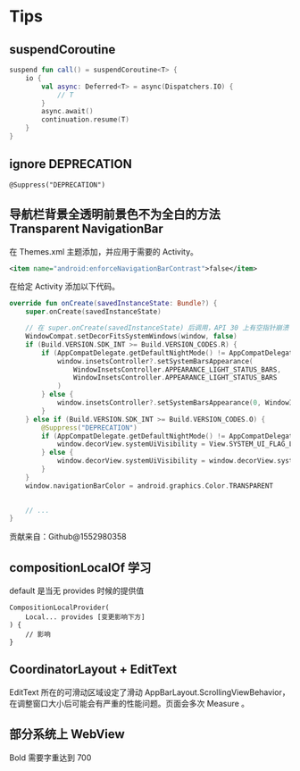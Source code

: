 # Tips

## suspendCoroutine

```kt
suspend fun call() = suspendCoroutine<T> {
    io {
        val async: Deferred<T> = async(Dispatchers.IO) {
            // T
        }
        async.await()
        continuation.resume(T)
    }
}
```

## ignore DEPRECATION

```
@Suppress("DEPRECATION")
```

## 导航栏背景全透明前景色不为全白的方法 Transparent NavigationBar

在 Themes.xml 主题添加，并应用于需要的 Activity。

```xml
<item name="android:enforceNavigationBarContrast">false</item>
```

在给定 Activity 添加以下代码。

```kt
override fun onCreate(savedInstanceState: Bundle?) {
    super.onCreate(savedInstanceState)

    // 在 super.onCreate(savedInstanceState) 后调用，API 30 上有空指针崩溃 BUG，https://cloud.tencent.com/developer/ask/sof/568185
    WindowCompat.setDecorFitsSystemWindows(window, false)
    if (Build.VERSION.SDK_INT >= Build.VERSION_CODES.R) {
        if (AppCompatDelegate.getDefaultNightMode() != AppCompatDelegate.MODE_NIGHT_YES) {
            window.insetsController?.setSystemBarsAppearance(
                WindowInsetsController.APPEARANCE_LIGHT_STATUS_BARS,
                WindowInsetsController.APPEARANCE_LIGHT_STATUS_BARS
            )
        } else {
            window.insetsController?.setSystemBarsAppearance(0, WindowInsetsController.APPEARANCE_LIGHT_STATUS_BARS)
        }
    } else if (Build.VERSION.SDK_INT >= Build.VERSION_CODES.O) {
        @Suppress("DEPRECATION")
        if (AppCompatDelegate.getDefaultNightMode() != AppCompatDelegate.MODE_NIGHT_YES) {
            window.decorView.systemUiVisibility = View.SYSTEM_UI_FLAG_LIGHT_NAVIGATION_BAR or window.decorView.systemUiVisibility
        } else {
            window.decorView.systemUiVisibility = window.decorView.systemUiVisibility
        }
    }
    window.navigationBarColor = android.graphics.Color.TRANSPARENT

    
    // ...
}
```

贡献来自：Github@1552980358

## compositionLocalOf 学习

default 是当无 provides 时候的提供值

```
CompositionLocalProvider(
    Local... provides [变更影响下方]
) {
    // 影响
}
```

## CoordinatorLayout + EditText

EditText 所在的可滑动区域设定了滑动 AppBarLayout.ScrollingViewBehavior，在调整窗口大小后可能会有严重的性能问题。页面会多次 Measure 。

<!-- ## 简单资源保护 -->

<!-- vector xml 使用 dimen 变量指定 android:width 和 android:height 值，会使得 MT 管理器无法 -->

## 部分系统上 WebView

Bold 需要字重达到 700